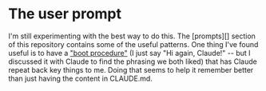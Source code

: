 # The user prompt

I'm still experimenting with the best way to do this. The [prompts][] section of this repository contains some of the useful patterns. One thing I've found useful is to have a ["boot procedure"](https://github.com/nikomatsakis/socratic-shell/blob/main/prompts/user/main.md#boot-procedure) (I just say "Hi again, Claude!" -- but I discussed it with Claude to find the phrasing we both liked) that has Claude repeat back key things to me. Doing that seems to help it remember better than just having the content in CLAUDE.md.